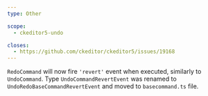 ```yaml
---
type: Other

scope:
  - ckeditor5-undo

closes:
  - https://github.com/ckeditor/ckeditor5/issues/19168
---
```


`RedoCommand` will now fire `'revert'` event when executed, similarly to `UndoCommand`. Type `UndoCommandRevertEvent` was renamed to `UndoRedoBaseCommandRevertEvent` and moved to `basecommand.ts` file.
